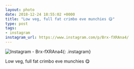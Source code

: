 ```yaml
---
layout: photo
date: 2018-12-24 18:55:02 +0000
title: "Low veg, full fat crimbo eve munchies 😋"
type: post
tags:
- instagram
instagram_url: https://www.instagram.com/p/Brx-fXRAna4/
---
```


![Instagram - Brx-fXRAna4](https://colinseymour.co.uk/img/Brx-fXRAna4.jpg){: .instagram}

Low veg, full fat crimbo eve munchies 😋
